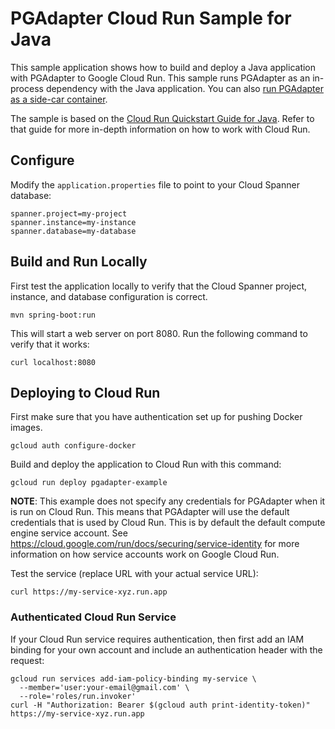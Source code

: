 # PGAdapter Cloud Run Sample for Java

This sample application shows how to build and deploy a Java application with PGAdapter to Google
Cloud Run. This sample runs PGAdapter as an in-process dependency with the Java application. You
can also [run PGAdapter as a side-car container](../../cloud-run/java).

The sample is based on the [Cloud Run Quickstart Guide for Java](https://cloud.google.com/run/docs/quickstarts/build-and-deploy/deploy-java-service).
Refer to that guide for more in-depth information on how to work with Cloud Run.

## Configure

Modify the `application.properties` file to point to your Cloud Spanner database:

```shell
spanner.project=my-project
spanner.instance=my-instance
spanner.database=my-database
```

## Build and Run Locally

First test the application locally to verify that the Cloud Spanner project, instance, and database
configuration is correct.

```shell
mvn spring-boot:run
```

This will start a web server on port 8080. Run the following command to verify that it works:

```shell
curl localhost:8080
```

## Deploying to Cloud Run

First make sure that you have authentication set up for pushing Docker images.

```shell
gcloud auth configure-docker
```

Build and deploy the application to Cloud Run with this command:

```shell
gcloud run deploy pgadapter-example
```

__NOTE__: This example does not specify any credentials for PGAdapter when it is run on Cloud Run. This means that
PGAdapter will use the default credentials that is used by Cloud Run. This is by default the default compute engine
service account. See https://cloud.google.com/run/docs/securing/service-identity for more information on how service
accounts work on Google Cloud Run.

Test the service (replace URL with your actual service URL):

```shell
curl https://my-service-xyz.run.app
```

### Authenticated Cloud Run Service

If your Cloud Run service requires authentication, then first add an IAM binding for your own account and include
an authentication header with the request:

```shell
gcloud run services add-iam-policy-binding my-service \
  --member='user:your-email@gmail.com' \
  --role='roles/run.invoker'
curl -H "Authorization: Bearer $(gcloud auth print-identity-token)" https://my-service-xyz.run.app
```

